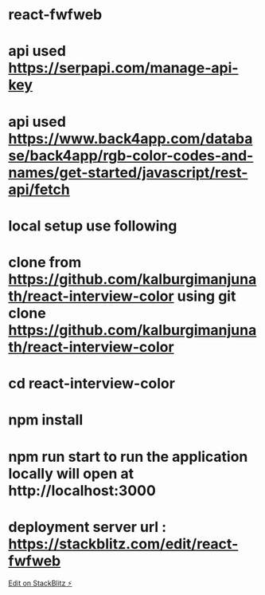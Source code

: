 # react-fwfweb

# api used https://serpapi.com/manage-api-key

# api used https://www.back4app.com/database/back4app/rgb-color-codes-and-names/get-started/javascript/rest-api/fetch

# local setup use following
# clone from https://github.com/kalburgimanjunath/react-interview-color using git clone https://github.com/kalburgimanjunath/react-interview-color

# cd react-interview-color
# npm install
# npm run start to run the application locally will open at http://localhost:3000
# deployment server url : https://stackblitz.com/edit/react-fwfweb

[Edit on StackBlitz ⚡️](https://stackblitz.com/edit/react-fwfweb)
